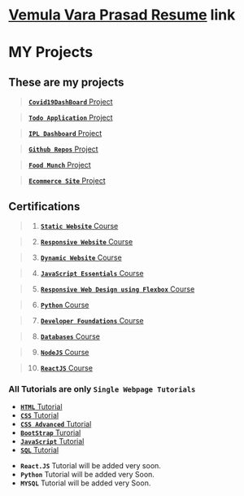 # [Vemula Vara Prasad Resume](https://drive.google.com/file/d/17NjGnEv6LV382kWOBYL6I3diBsoWQMte/view?usp=sharing) link

# MY Projects

## These are my projects
> [**`Covid19DashBoard`** Project](https://covid19dshboard.ccbp.tech/)

> [**`Todo Application`** Project](https://todolistsite.ccbp.tech/)

> [**`IPL Dashboard`** Project](https://ipldashboard709.ccbp.tech/)

> [**`Github Repos`** Project](https://githubreposnxtw.ccbp.tech/)

> [**`Food Munch`** Project](https://foodmuchrssite.ccbp.tech/) 

> [**`Ecommerce Site`** Project](https://flybuysitepage.ccbp.tech/)



## Certifications

> 1. [**`Static Website`** Course](https://certificates.ccbp.in/intensive/static-website?id=NSSIZROXKX)

> 2. [**`Responsive Website`** Course](https://certificates.ccbp.in/intensive/responsive-website?id=OEEIFHPGBS)

> 3. [**`Dynamic Website`** Course](https://certificates.ccbp.in/intensive/dynamic-web-application?id=QOPZTZIIYO)

> 4. [**`JavaScript Essentials`** Course](https://certificates.ccbp.in/intensive/javascript-essentials?id=VEFORQZCYN)

> 5. [**`Responsive Web Design using Flexbox`** Course](https://certificates.ccbp.in/intensive/flexbox?id=UOCFBROFIT)

> 6. [**`Python`** Course](https://certificates.ccbp.in/intensive/programming-foundations?id=RMRZHAHOND)

> 7. [**`Developer Foundations`** Course](https://certificates.ccbp.in/intensive/developer-foundations?id=KOLMIISCZK)

> 8. [**`Databases`** Course](https://certificates.ccbp.in/intensive/introduction-to-databases?id=PCAKMJUESL)

> 9. [**`NodeJS`** Course](https://certificates.ccbp.in/intensive/node-js?id=OXMQVFBXHB)

> 10. [**`ReactJS`** Course](https://certificates.ccbp.in/intensive/react-js?id=TNPJBUZCMV)



### All Tutorials are only `Single Webpage Tutorials`



* [**`HTML`** Tutorial](https://vara-prasad-789.github.io/HTML-Developement-Tutorial/)
* [**`CSS`** Tutorial](https://vara-prasad-789.github.io/CSS-Development-Tutorial/)
* [**`CSS Advanced`** Tutorial](https://vara-prasad-789.github.io/CSS-Advanced-Tutorial/)
* [**`BootStrap`** Turorial](https://vara-prasad-789.github.io/BootStrap-Tutorial/)
* [**`JavaScript`** Tutorial](https://vara-prasad-789.github.io/Javascript-Tutorial/)
* [**`SQL`** Tutorial](https://vara-prasad-789.github.io/SQL-Tutorial/)



- **`React.JS`** Tutorial will be added very soon.
- **`Python`** Tutorial will be added very Soon.
- **`MYSQL`** Tutorial will be added very Soon.

<!-- Comments -->

<!-- * <img src="https://upload.wikimedia.org/wikipedia/commons/6/61/HTML5_logo_and_wordmark.svg" width="15">
* <img src="https://upload.wikimedia.org/wikipedia/commons/thumb/d/d5/CSS3_logo_and_wordmark.svg/340px-CSS3_logo_and_wordmark.svg.png" width="15">
* <img src="https://upload.wikimedia.org/wikipedia/commons/b/b2/Bootstrap_logo.svg" width="15">

 -->
